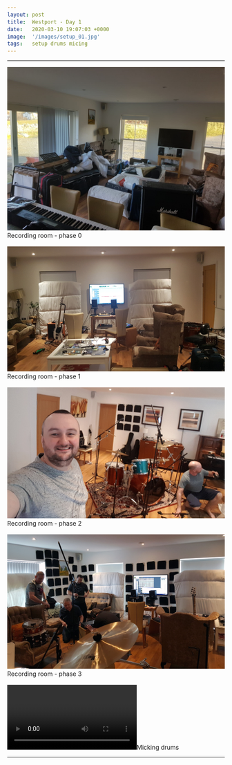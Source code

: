 ```yaml
---
layout: post
title:  Westport - Day 1
date:   2020-03-10 19:07:03 +0000
image:  '/images/setup_01.jpg'
tags:   setup drums micing
---
```


***

<div class="myDiv"><img class="myImg" src="/images/setup_06.jpg"/>Recording room - phase 0</div>
<br />

<div class="myDiv"><img class="myImg" src="/images/setup_03.jpg"/>Recording room - phase 1</div>
<br />

<div class="myDiv"><img class="myImg" src="/images/setup_04.jpg"/>Recording room - phase 2</div>
<br />

<div class="myDiv"><img class="myImg" src="/images/setup_05.jpg"/>Recording room - phase 3</div>
<br />

<div class="myDiv"><video controls><source src="/images/videos/setup_01.mp4" type="video/mp4"></video>Micking drums</div>

***